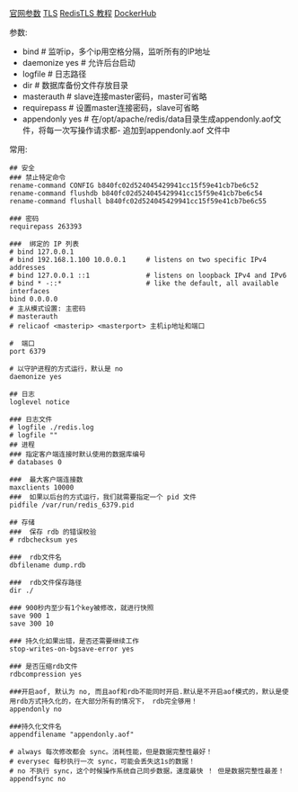 [官网参数](https://redis.io/docs/management/config-file/)
[TLS](https://redis.io/docs/management/security/encryption/#certificate-configuration)
[RedisTLS 教程](https://devpress.csdn.net/redis/62ed1a027e668234661807b8.html)
[DockerHub](https://hub.docker.com/r/bitnami/redis)

参数:
- bind            # 监听ip，多个ip用空格分隔，监听所有的IP地址
- daemonize yes   # 允许后台启动
- logfile         # 日志路径
- dir             # 数据库备份文件存放目录
- masterauth      # slave连接master密码，master可省略
- requirepass     # 设置master连接密码，slave可省略
- appendonly       yes # 在/opt/apache/redis/data目录生成appendonly.aof文件，将每一次写操作请求都- 追加到appendonly.aof 文件中

常用:
```
## 安全
### 禁止特定命令
rename-command CONFIG b840fc02d524045429941cc15f59e41cb7be6c52
rename-command flushdb b840fc02d524045429941cc15f59e41cb7be6c54
rename-command flushall b840fc02d524045429941cc15f59e41cb7be6c55

### 密码
requirepass 263393

###  绑定的 IP 列表
# bind 127.0.0.1
# bind 192.168.1.100 10.0.0.1     # listens on two specific IPv4 addresses
# bind 127.0.0.1 ::1              # listens on loopback IPv4 and IPv6
# bind * -::*                     # like the default, all available interfaces
bind 0.0.0.0
# 主从模式设置: 主密码
# masterauth
# relicaof <masterip> <masterport> 主机ip地址和端口

#  端口
port 6379

# 以守护进程的方式运行，默认是 no
daemonize yes

## 日志
loglevel notice

### 日志文件
# logfile ./redis.log
# logfile ""
## 进程
### 指定客户端连接时默认使用的数据库编号
# databases 0

###  最大客户端连接数
maxclients 10000
###  如果以后台的方式运行，我们就需要指定一个 pid 文件
pidfile /var/run/redis_6379.pid

## 存储
###  保存 rdb 的错误校验
# rdbchecksum yes

###  rdb文件名
dbfilename dump.rdb

###  rdb文件保存路径
dir ./

### 900秒内至少有1个key被修改，就进行快照
save 900 1
save 300 10

### 持久化如果出错，是否还需要继续工作
stop-writes-on-bgsave-error yes

### 是否压缩rdb文件
rdbcompression yes

###开启aof, 默认为 no, 而且aof和rdb不能同时开启.默认是不开启aof模式的，默认是使用rdb方式持久化的，在大部分所有的情况下， rdb完全够用！
appendonly no

###持久化文件名
appendfilename "appendonly.aof"

# always 每次修改都会 sync。消耗性能，但是数据完整性最好！
# everysec 每秒执行一次 sync，可能会丢失这1s的数据！
# no 不执行 sync，这个时候操作系统自己同步数据，速度最快 ！ 但是数据完整性最差！
appendfsync no
```